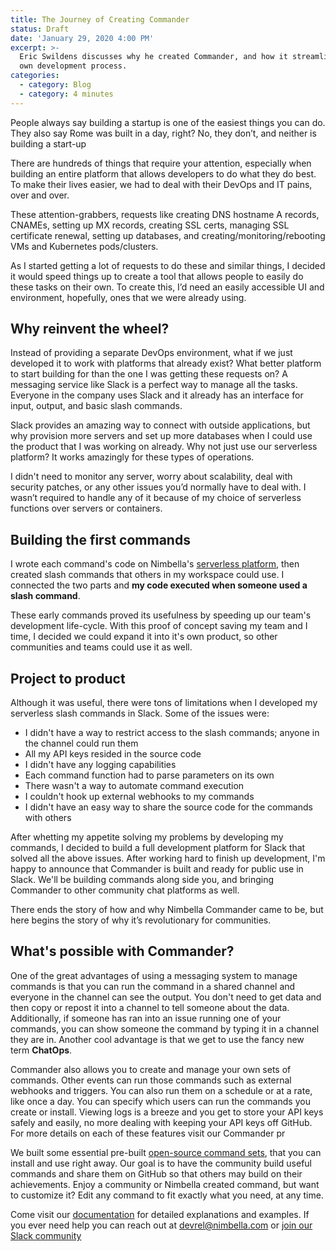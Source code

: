 ```yaml
---
title: The Journey of Creating Commander
status: Draft
date: 'January 29, 2020 4:00 PM'
excerpt: >-
  Eric Swildens discusses why he created Commander, and how it streamlined his
  own development process. 
categories:
  - category: Blog
  - category: 4 minutes
---
```

People always say building a startup is one of the easiest things you can do. They also say Rome was built in a day, right? No, they don’t, and neither is building a start-up 

There are hundreds of things that require your attention, especially when building an entire platform that allows developers to do what they do best. To make their lives easier, we had to deal with their DevOps and IT pains, over and over.

These attention-grabbers, requests like creating DNS hostname A records, CNAMEs, setting up MX records, creating SSL certs, managing SSL certificate renewal, setting up databases, and creating/monitoring/rebooting VMs and Kubernetes pods/clusters.

As I started getting a lot of requests to do these and similar things, I decided it would speed things up to create a tool that allows people to easily do these tasks on their own. To create this, I’d need an easily accessible UI and environment, hopefully, ones that we were already using.

## Why reinvent the wheel?

Instead of providing a separate DevOps environment, what if we just developed it to work with platforms that already exist? What better platform to start building for than the one I was getting these requests on? A messaging service like Slack is a perfect way to manage all the tasks. Everyone in the company uses Slack and it already has an interface for input, output, and basic slash commands.

Slack provides an amazing way to connect with outside applications, but why provision more servers and set up more databases when I could use the product that I was working on already. Why not just use our serverless platform? It works amazingly for these types of operations. 

I didn't need to monitor any server, worry about scalability, deal with security patches, or any other issues you’d normally have to deal with. I wasn’t required to handle any of it because of my choice of serverless functions over servers or containers. 

## Building the first commands

I wrote each command's code on Nimbella's [serverless platform](https://nimbella.com/platform), then created slash commands that others in my workspace could use. I connected the two parts and **my code executed when someone used a slash command**.

These early commands proved its usefulness by speeding up our team's development life-cycle. With this proof of concept saving my team and I time, I decided we could expand it into it's own product, so other communities and teams could use it as well. 

## Project to product

Although it was useful, there were tons of limitations when I developed my serverless slash commands in Slack. Some of the issues were:

* I didn't have a way to restrict access to the slash commands; anyone in the channel could run them
* All my API keys resided in the source code
* I didn't have any logging capabilities
* Each command function had to parse parameters on its own
* There wasn't a way to automate command execution
* I couldn't hook up external webhooks to my commands
* I didn't have an easy way to share the source code for the commands with others

After whetting my appetite solving my problems by developing my commands, I decided to build a full development platform for Slack that solved all the above issues. After working hard to finish up development, I'm happy to announce that Commander is built and ready for public use in Slack. We'll be building commands along side you, and bringing Commander to other community chat platforms as well.

There ends the story of how and why Nimbella Commander came to be, but here begins the story of why it’s revolutionary for communities.

## What's possible with Commander?

One of the great advantages of using a messaging system to manage commands is that you can run the command in a shared channel and everyone in the channel can see the output. You don't need to get data and then copy or repost it into a channel to tell someone about the data. Additionally, if someone has ran into an issue running one of your commands, you can show someone the command by typing it in a channel they are in. Another cool advantage is that we get to use the fancy new term **ChatOps**.

Commander also allows you to create and manage your own sets of commands. Other events can run those commands such as external webhooks and triggers. You can also run them on a schedule or at a rate, like once a day. You can specify which users can run the commands you create or install. Viewing logs is a breeze and you get to store your API keys safely and easily, no more dealing with keeping your API keys off GitHub. For more details on each of these features visit our Commander pr

We built some essential pre-built [open-source command sets](https://github.com/nimbella/command-sets), that you can install and use right away. Our goal is to have the community build useful commands and share them on GitHub so that others may build on their achievements. Enjoy a community or Nimbella created command, but want to customize it? Edit any command to fit exactly what you need, at any time. 

Come visit our [documentation](https://nimbella.com/docs/commander/slack/overview) for detailed explanations and examples. If you ever need help you can reach out at [devrel@nimbella.com](devrel@nimbella.com) or [join our Slack community](https://nimbella-community.slack.com/join/shared_invite/enQtNjg1NzE1OTE3MDI4LWRmOTE0ODVmYzMzODMxNWQ5MDIyMTMxOWZlOTY4NGMxNWUwMmFkM2E2MjRjYWZlNDE1OTUyMjFhNDAyYjZhZDc)
